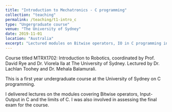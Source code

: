 ```yaml
---
title: "Introduction to Mechatronics - C programming"
collection: "teaching"
permalink: /teaching/t1-intro_c
type: "Ungergraduate course"
venue: "The University of Sydney"
date: 2019-11-01
location: "Australia"
excerpt: "Lectured modules on Bitwise operators, IO in C programming in Semester 2, 2019."
---
```


Course titled MTRX1702: Introduction to Robotics, coordinated by Prof. David Rye and Dr. Viorela Ila at The University of Sydney. Lectured by Dr. Lachlan Toohey and Dr. Mehala Balamurali.

This is a first year undergraduate course at the University of Sydney on C programming.

I delivered lectures on the modules covering Bitwise operators, Input-Output in C and the limits of C.
I was also involved in assessing the final exam for the course.